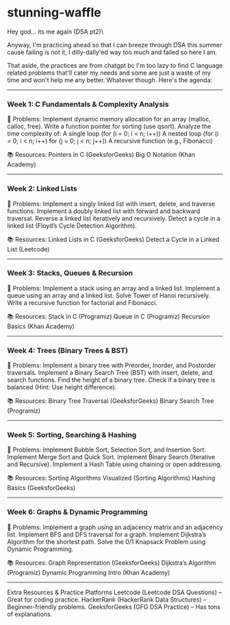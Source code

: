 

# stunning-waffle
Hey god... its me again (DSA pt2)\  

Anyway, I'm practicing ahead so that I can breeze through DSA this summer cause failing is not it, I dilly-dally'ed way too much and failed so here I am.

That aside, the practices are from chatgpt bc I'm too lazy to find C language related problems that'll cater my needs and some are just a waste of my time and won't help me any better.
Whatever though. Here's the agenda:
___
### Week 1: C Fundamentals & Complexity Analysis 
🔹 Problems: 
Implement dynamic memory allocation for an array (malloc, calloc, free). Write a function pointer for sorting (use qsort).
Analyze the time complexity of: 
A single loop (for (i = 0; i < n; i++)) 
A nested loop (for (i = 0; i < n; i++) for (j = 0; j < n; j++)) 
A recursive function (e.g., Fibonacci)

📚 Resources: Pointers in C (GeeksforGeeks) 
Big O Notation (Khan Academy)
___
### Week 2: Linked Lists 
🔹 Problems: 
Implement a singly linked list with insert, delete, and traverse functions. Implement a doubly linked list with forward and backward traversal. Reverse a linked list iteratively and recursively. 
Detect a cycle in a linked list (Floyd’s Cycle Detection Algorithm). 

📚 Resources: Linked Lists in C (GeeksforGeeks) 
Detect a Cycle in a Linked List (Leetcode)
 ___
 ### Week 3: Stacks, Queues & Recursion 
 🔹 Problems: 
 Implement a stack using an array and a linked list. Implement a queue using an array and a linked list.
Solve Tower of Hanoi recursively. 
Write a recursive function for factorial and Fibonacci. 

📚 Resources: Stack in C (Programiz) 
Queue in C (Programiz) 
Recursion Basics (Khan Academy) 
___
### Week 4: Trees (Binary Trees & BST) 
🔹 Problems: 
Implement a binary tree with Preorder, Inorder, and Postorder traversals. 
Implement a Binary Search Tree (BST) with insert, delete, and search functions. 
Find the height of a binary tree. 
Check if a binary tree is balanced (Hint: Use height difference). 

📚 Resources: Binary Tree Traversal (GeeksforGeeks) 
Binary Search Tree (Programiz)
 ___
 ### Week 5: Sorting, Searching & Hashing 
 🔹 Problems: 
Implement Bubble Sort, Selection Sort, and Insertion Sort. Implement Merge Sort and Quick Sort.
Implement Binary Search (Iterative and Recursive). 
Implement a Hash Table using chaining or open addressing. 

📚 Resources: Sorting Algorithms Visualized (Sorting Algorithms) Hashing Basics (GeeksforGeeks) 
___
### Week 6: Graphs & Dynamic Programming 
🔹 Problems: 
Implement a graph using an adjacency matrix and an adjacency list.
Implement BFS and DFS traversal for a graph. 
Implement Dijkstra’s Algorithm for the shortest path. 
Solve the 0/1 Knapsack Problem using Dynamic Programming.

📚 Resources: Graph Representation (GeeksforGeeks) 
Dijkstra’s Algorithm (Programiz) 
Dynamic Programming Intro (Khan Academy) 
___
Extra Resources & Practice Platforms Leetcode (Leetcode DSA Questions) – Great for coding practice. 
HackerRank (HackerRank Data Structures) – Beginner-friendly problems. 
GeeksforGeeks (GFG DSA Practice) – Has tons of explanations.
